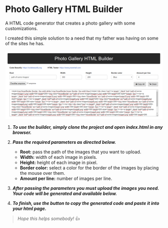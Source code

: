 # Photo Gallery HTML Builder

A HTML code generator that creates a photo gallery with some customizations. 

I created this simple solution to a need that my father was having on some of the sites he has.

![Alt text](image/sample.png?raw=true "Sample")

1. **_To use the builder, simply clone the project and open index.html in any browser._**

2.  **_Pass the required parameters as directed below._**
    * **Root:** pass the path of the images that you want to upload.
    * **Width:** width of each image in pixels.
    * **Height:** height of each image in pixel.
    * **Border color:** select a color for the border of the images by placing the mouse over them.
    * **Amount per line:** number of images per line.

3. **_After passing the parameters you must upload the images you need. 
Your code will be generated and available below._**

4. **_To finish, use the button to copy the generated code and paste it into your html page._**

> _Hope this helps somebody!_ :+1: